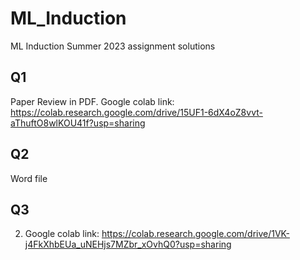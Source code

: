 # ML_Induction
ML Induction Summer 2023 assignment solutions
## Q1
Paper Review in PDF.
Google colab link: https://colab.research.google.com/drive/15UF1-6dX4oZ8vvt-aThuftO8wlKOU41f?usp=sharing

## Q2
Word file

## Q3
2) Google colab link: https://colab.research.google.com/drive/1VK-j4FkXhbEUa_uNEHjs7MZbr_xOvhQ0?usp=sharing
